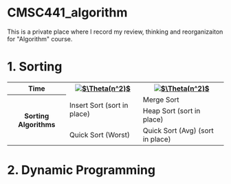 
# CMSC441_algorithm

This is a private place where I record my review, thinking and reorganizaiton for "Algorithm" course. 

# 1. Sorting


<table>
<tr>
    <th>Time</th>
    <th><a href="https://www.codecogs.com/eqnedit.php?latex=$$\Theta(n^2)$$" target="_blank"><img src="https://latex.codecogs.com/gif.latex?$\Theta(n^2)$" title="$\Theta(n^2)$" /></a> </th>
    <th><a href="https://www.codecogs.com/eqnedit.php?latex=$$\Theta(n^2)$$" target="_blank"><img src="https://latex.codecogs.com/gif.latex?$\Theta(nlogn)$" title="$\Theta(n^2)$" /></a></th>
</tr>

<tr>
    <th rowspan = "3">Sorting Algorithms</th>
    <td rowspan = "2">Insert Sort (sort in place)</td>
    <td>Merge Sort</td>
</tr>

<tr>
    <td>Heap Sort (sort in place)</td>
</tr>

<tr>
    <td>Quick Sort (Worst)</td>
    <td>Quick Sort (Avg) (sort in place)</td>
</tr>

</table>

# 2. Dynamic Programming
